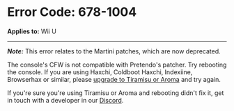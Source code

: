 # Error Code: 678-1004
**Applies to:** Wii U

---

***Note:*** This error relates to the Martini patches, which are now deprecated.

The console's CFW is not compatible with Pretendo's patcher. Try rebooting the console. If you are using Haxchi,
Coldboot Haxchi, Indexiine, Browserhax or similar, please [upgrade to Tiramisu or Aroma](https://wiiu.hacks.guide) and
try again.

If you're sure you're using Tiramisu or Aroma and rebooting didn't fix it, get in touch with a developer in our
[Discord](https://discord.gg/pretendo).
